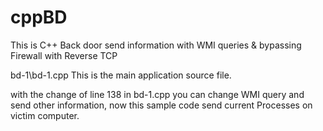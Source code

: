 # cppBD
This is C++ Back door send information with WMI queries &amp; bypassing Firewall with Reverse TCP


bd-1\bd-1.cpp
    This is the main application source file.
    
with the change of line 138 in bd-1.cpp you can change WMI query and send other information, now this sample code send current Processes on victim computer.
